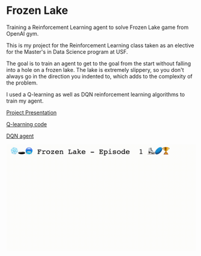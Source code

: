 # Frozen Lake
Training a Reinforcement Learning agent to solve Frozen Lake game from OpenAI gym.

This is my project for the Reinforcement Learning class taken as an elective for the Master's in Data Science program at USF.

The goal is to train an agent to get to the goal from the start without falling into a hole on a frozen lake.
The lake is extremely slippery, so you don't always go in the direction you indented to, which adds to the complexity of the problem.

I used a Q-learning as well as DQN reinforcement learning algorithms to train my agent.

[Project Presentation](https://docs.google.com/presentation/d/e/2PACX-1vTlXhQI8zGYjivyk4rFbSponLGI5COsVVneKgNrGodmbE_dfv4e2WZzB1MPL-Kt8HLs-9hBT-cq0NkS/pub?start=false&loop=false&delayms=3000)

[Q-learning code](https://github.com/katjawittfoth/Frozen_Lake/blob/master/q_game.py)

[DQN agent](https://github.com/katjawittfoth/Frozen_Lake/blob/master/dqn_game.py)


![Frozen_Lake GIF](/images/video.gif)

